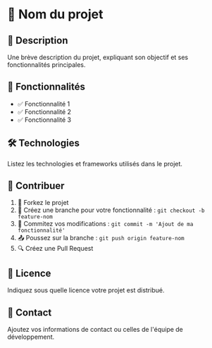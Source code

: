 # 🚀 Nom du projet

## 📝 Description
Une brève description du projet, expliquant son objectif et ses fonctionnalités principales.

## 🌟 Fonctionnalités
- ✅ Fonctionnalité 1
- ✅ Fonctionnalité 2
- ✅ Fonctionnalité 3

## 🛠️ Technologies
Listez les technologies et frameworks utilisés dans le projet.

## 🤝 Contribuer
1. 🔄 Forkez le projet
2. 🌿 Créez une branche pour votre fonctionnalité : `git checkout -b feature-nom`
3. 💾 Commitez vos modifications : `git commit -m 'Ajout de ma fonctionnalité'`
4. 📤 Poussez sur la branche : `git push origin feature-nom`
5. 🔍 Créez une Pull Request

## 📜 Licence
Indiquez sous quelle licence votre projet est distribué.

## 📩 Contact
Ajoutez vos informations de contact ou celles de l'équipe de développement.


 





